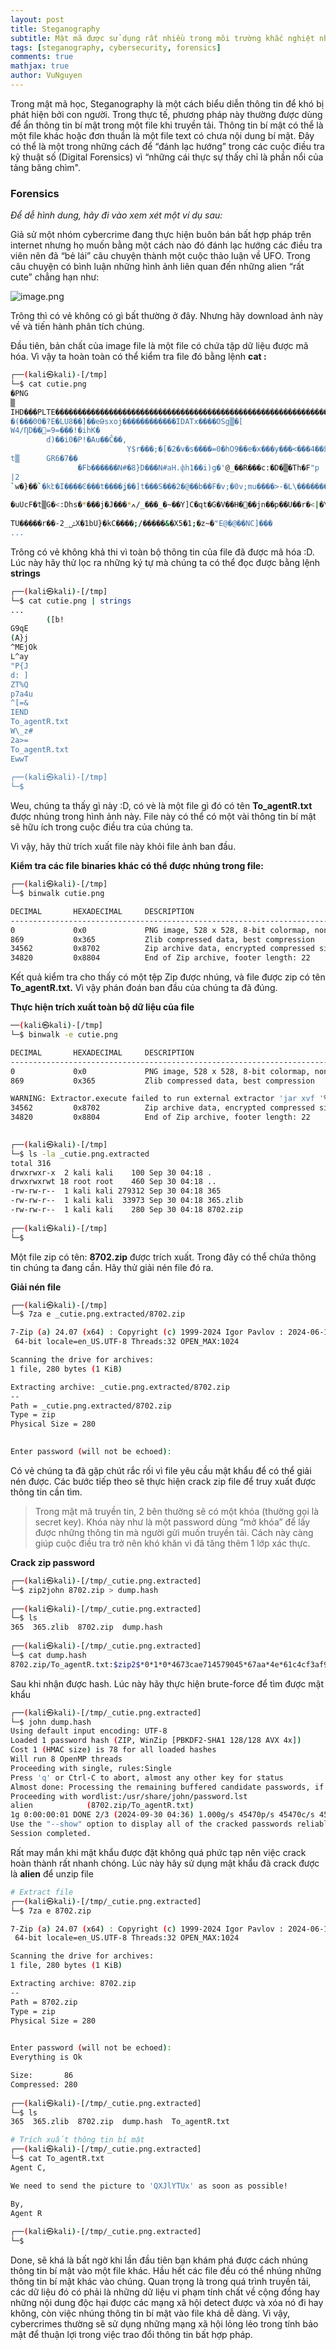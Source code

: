 ```yaml
---
layout: post
title: Steganography
subtitle: Mật mã được sử dụng rất nhiều trong môi trường khắc nghiệt như deepweb để trao đổi những thông tin bất hợp pháp giúp có thêm cơ hội để "qua mặt" những tổ chức An ninh mạng chính phủ. Steganography là một kỹ thuật mà các Forensic Investigators luôn lưu ý và sử dụng nhiều trong các cuộc điều tra kỹ thuật số (Digital Forensics) 
tags: [steganography, cybersecurity, forensics]
comments: true
mathjax: true
author: VuNguyen
---
```


Trong mật mã học, Steganography là một cách biểu diễn thông tin để khó bị phát hiện bởi con người.
Trong thực tế, phương pháp này thường được dùng để ẩn thông tin bí mật trong một file khi truyền tải. Thông tin bí mật có thể là một file khác hoặc đơn thuần là một file text có chưa nội dung bí mật. Đây có thể là một trong những cách để “đánh lạc hướng” trong các cuộc điều tra kỹ thuật số (Digital Forensics) vì “những cái thực sự thấy chỉ là phần nổi của tảng băng chìm".

### Forensics

*Để dễ hình dung, hãy đi vào xem xét một ví dụ sau:*

Giả sử một nhóm cybercrime đang thực hiện buôn bán bất hợp pháp trên internet nhưng họ muốn bằng một cách nào đó đánh lạc hướng các điều tra viên nên đã “bẻ lái” câu chuyện thành một cuộc thảo luận về UFO. Trong câu chuyện có bình luận những hình ảnh liên quan đến những alien “rất cute” chẳng hạn như:

![image.png](/assets/img/image_steganography.png)


Trông thì có vẻ không có gì bất thường ở đây. Nhưng hãy download ảnh này về và tiến hành phân tích chúng.

Đầu tiên, bản chất của image file là một file có chứa tập dữ liệu được mã hóa. Vì vậy ta hoàn toàn có thể kiểm tra file đó bằng lệnh **cat :**

```bash
┌──(kali㉿kali)-[/tmp]
└─$ cat cutie.png          
�PNG
▒
IHD���PLTE�����������������������������������������������������������������������������������������������������������������������������a���*EB��:����ϲ30p�.(CA��b+FB��8">;&@B&A>9RO =:#<A;8$@=96.)%>A��b��:&AA��:��e��c��]��9��_�`P��b4-HC��Z5NK�#▒��W���!:@t�-�ӵ0KG�����������Ͱ���r�-u�"6SB��?/KB�����6��G��������L��C2OB��ب�Z���CZWn�,Rhc��T9X@>VRMc^�ٻ����ꖞ�P��`H_[z�;��W��9l�,���Wli������j}z��])&��c���^rmGk>t�<Nq;��d��;���cwt������>\G��Z�����Ց����:������Q|?Be>>^>��\!EC��������Ј��u����\Y|M��������QsK}��o�~��X�����vEeHm�<��ƌ��a�=l�*x����mg�=$ ������`�2m�R�è]�>���a�OW�>h�0��/����ôf�PWw5���t�S��������°����PLlJ����������󜥰�i{n�:�"�˼}�|z�)[oa�������줃����I��Vx�T�����Aq�q��������W3D?y�5���}�U�aPAA=�>0�'��x�UF�.%sPHz6/|�nVE?e82��ȅ�ZM�UJ��N��D�*tRNS��
�(���0Θ�?E�LU8��]��eԹsxoj������������IDATx����OSg▒�[
W4/ȠD��󞛾=9=���!�ihK�
        d)��i0�P!�Au��Ĉ��,
                          Y$r���;�[�2�v�s����=0�hO9��e�x���y���<���4��䤢�S��*���X�ɂ��d���%��t��t=�`0f��,/I�q�HI-(./19�ey�Z�8L��U���ƲSE:��Aک,؝���Ru▒     OQv:�+��4�FB�����b-J$0)����r⸖_&*G���s-H$&�F�?J
t▒      GR6�7��
               �Fb������N#�8}D���N#aH.փh1��i)g�'@_��R���c:�D�▒�Th�F"p
|2
`w�}��`�kէ�I����Ͼ���t����ʝ��]t���S���2�@��b��F�v;�0v;mu����>-�L\���������▒h��/�����B��z�;����(éAC{�E�$��zI:0L\��"�P�÷t
                                                                                                                      `(K�i���:W�`H<iw�hN�4�I��K����n��w��C#���H�;���
�uUcF�t▒G�<:Dhs�*���j�J���*ߍ/_���_�~��Y]C�qt�G�V��H�׋��jn��p��U��r�<|�\]%��
                                                                           �Yf�4���t ���K
TU�����r��-2_ݰX�1bU}�kC����;/�����&�X5�1;�z~�"E@�@��NC]���
...
```

Trông có vẻ không khả thi vì toàn bộ thông tin của file đã được mã hóa :D. Lúc này hãy thử lọc ra những ký tự mà chúng ta có thể đọc được bằng lệnh **strings**

```bash
┌──(kali㉿kali)-[/tmp]
└─$ cat cutie.png | strings
...
        ([b!
G9qE
(A}j
^MEjOk
L^ay
"P{J
d: ]
ZT%Q
p7a4u
^[=&
IEND
To_agentR.txt
W\_z#
2a>=
To_agentR.txt
EwwT
                                                                                                                                                     
┌──(kali㉿kali)-[/tmp]
└─$ 
```

Weu, chúng ta thấy gì này :D, có vè là một file gì đó có tên **To_agentR.txt** được nhúng trong hình ảnh này. File này có thể có một vài thông tin bí mật sẽ hữu ích trong cuộc điều tra của chúng ta.

Vì vậy, hãy thử trích xuất file này khỏi file ảnh ban đầu.

**Kiểm tra các file binaries khác có thể được nhúng trong file:**

```bash
┌──(kali㉿kali)-[/tmp]
└─$ binwalk cutie.png 

DECIMAL       HEXADECIMAL     DESCRIPTION
--------------------------------------------------------------------------------
0             0x0             PNG image, 528 x 528, 8-bit colormap, non-interlaced
869           0x365           Zlib compressed data, best compression
34562         0x8702          Zip archive data, encrypted compressed size: 98, uncompressed size: 86, name: To_agentR.txt
34820         0x8804          End of Zip archive, footer length: 22

```

Kết quả kiểm tra cho thấy có một tệp Zip được nhúng, và file được zip có tên **To_agentR.txt.** Vì vậy phán đoán ban đầu của chúng ta đã đúng.

**Thực hiện trích xuất toàn bộ dữ liệu của file**

```bash
──(kali㉿kali)-[/tmp]
└─$ binwalk -e cutie.png

DECIMAL       HEXADECIMAL     DESCRIPTION
--------------------------------------------------------------------------------
0             0x0             PNG image, 528 x 528, 8-bit colormap, non-interlaced
869           0x365           Zlib compressed data, best compression

WARNING: Extractor.execute failed to run external extractor 'jar xvf '%e'': [Errno 2] No such file or directory: 'jar', 'jar xvf '%e'' might not be installed correctly
34562         0x8702          Zip archive data, encrypted compressed size: 98, uncompressed size: 86, name: To_agentR.txt
34820         0x8804          End of Zip archive, footer length: 22

                                                                                                                                                     
┌──(kali㉿kali)-[/tmp]
└─$ ls -la _cutie.png.extracted 
total 316
drwxrwxr-x  2 kali kali    100 Sep 30 04:18 .
drwxrwxrwt 18 root root    460 Sep 30 04:18 ..
-rw-rw-r--  1 kali kali 279312 Sep 30 04:18 365
-rw-rw-r--  1 kali kali  33973 Sep 30 04:18 365.zlib
-rw-rw-r--  1 kali kali    280 Sep 30 04:18 8702.zip
                                                                                                                                                     
┌──(kali㉿kali)-[/tmp]
└─$ 
```

Một file zip có tên: **8702.zip** được trích xuất. Trong đây có thể chứa thông tin chúng ta đang cần. Hãy thử giải nén file đó ra.

**Giải nén file**

```bash
┌──(kali㉿kali)-[/tmp]
└─$ 7za e _cutie.png.extracted/8702.zip 

7-Zip (a) 24.07 (x64) : Copyright (c) 1999-2024 Igor Pavlov : 2024-06-19
 64-bit locale=en_US.UTF-8 Threads:32 OPEN_MAX:1024

Scanning the drive for archives:
1 file, 280 bytes (1 KiB)

Extracting archive: _cutie.png.extracted/8702.zip
--
Path = _cutie.png.extracted/8702.zip
Type = zip
Physical Size = 280

    
Enter password (will not be echoed):

```

Có vẻ chúng ta đã gặp chút rắc rối vì file yêu cầu mật khẩu để có thể giải nén được. Các bước tiếp theo sẽ thực hiện crack zip file để truy xuất được thông tin cần tìm.

> Trong mật mã truyền tin, 2 bên thường sẽ có một khóa (thường gọi là secret key). Khóa này như là một password dùng “mở khóa” để lấy được những thông tin mà người gửi muốn truyền tải.  Cách này càng giúp cuộc điều tra trở nên khó khăn vì đã tăng thêm 1 lớp xác thực.
> 

**Crack zip password**

```bash
┌──(kali㉿kali)-[/tmp/_cutie.png.extracted]
└─$ zip2john 8702.zip > dump.hash    
                                                                                                                                                     
┌──(kali㉿kali)-[/tmp/_cutie.png.extracted]
└─$ ls    
365  365.zlib  8702.zip  dump.hash
                                                                                                                                                     
┌──(kali㉿kali)-[/tmp/_cutie.png.extracted]
└─$ cat dump.hash          
8702.zip/To_agentR.txt:$zip2$*0*1*0*4673cae714579045*67aa*4e*61c4cf3af94e649f827e5964ce575c5f7a239c48fb992c8ea8cbffe51d03755e0ca861a5a3dcbabfa618784b85075f0ef476c6da8261805bd0a4309db38835ad32613e3dc5d7e87c0f91c0b5e64e*4969f382486cb6767ae6*$/zip2$:To_agentR.txt:8702.zip:8702.zip

```

Sau khi nhận được hash. Lúc này hãy thực hiện brute-force để tìm được mật khẩu

```bash
┌──(kali㉿kali)-[/tmp/_cutie.png.extracted]
└─$ john dump.hash                                                         
Using default input encoding: UTF-8
Loaded 1 password hash (ZIP, WinZip [PBKDF2-SHA1 128/128 AVX 4x])
Cost 1 (HMAC size) is 78 for all loaded hashes
Will run 8 OpenMP threads
Proceeding with single, rules:Single
Press 'q' or Ctrl-C to abort, almost any other key for status
Almost done: Processing the remaining buffered candidate passwords, if any.
Proceeding with wordlist:/usr/share/john/password.lst
alien            (8702.zip/To_agentR.txt)     
1g 0:00:00:01 DONE 2/3 (2024-09-30 04:36) 1.000g/s 45470p/s 45470c/s 45470C/s 123456..ferrises
Use the "--show" option to display all of the cracked passwords reliably
Session completed. 
```

Rất may mắn khi mật khẩu được đặt không quá phức tạp nên việc crack hoàn thành rất nhanh chóng. Lúc này hãy sử dụng mật khẩu đã crack được là **alien** để unzip file

```bash
# Extract file
┌──(kali㉿kali)-[/tmp/_cutie.png.extracted]
└─$ 7za e 8702.zip                     

7-Zip (a) 24.07 (x64) : Copyright (c) 1999-2024 Igor Pavlov : 2024-06-19
 64-bit locale=en_US.UTF-8 Threads:32 OPEN_MAX:1024

Scanning the drive for archives:
1 file, 280 bytes (1 KiB)

Extracting archive: 8702.zip
--
Path = 8702.zip
Type = zip
Physical Size = 280

    
Enter password (will not be echoed):
Everything is Ok

Size:       86
Compressed: 280
                                                                                                                                       
┌──(kali㉿kali)-[/tmp/_cutie.png.extracted]
└─$ ls
365  365.zlib  8702.zip  dump.hash  To_agentR.txt

# Trích xuất thông tin bí mật                                                                                                                                                     
┌──(kali㉿kali)-[/tmp/_cutie.png.extracted]
└─$ cat To_agentR.txt 
Agent C,

We need to send the picture to 'QXJlYTUx' as soon as possible!

By,
Agent R
                                                                                                                                                     
┌──(kali㉿kali)-[/tmp/_cutie.png.extracted]
└─$ 

```

Done, sẽ khá là bất ngờ khi lần đầu tiên bạn khám phá được cách nhúng thông tin bí mật vào một file khác. Hầu hết các file đều có thể nhúng những thông tin bí mật khác vào chúng. Quan trọng là trong quá trình truyền tải, các dữ liệu đó có phải là những dữ liệu vi phạm tính chất về cộng đồng hay những nội dung độc hại được các mạng xã hội detect được và xóa nó đi hay không, còn việc nhúng thông tin bí mật vào file khá dễ dàng. Vì vậy, cybercrimes thường sẽ sử dụng những mạng xã hội lỏng lẻo trong tính bảo mật để thuận lợi trong việc trao đổi thông tin bất hợp pháp.